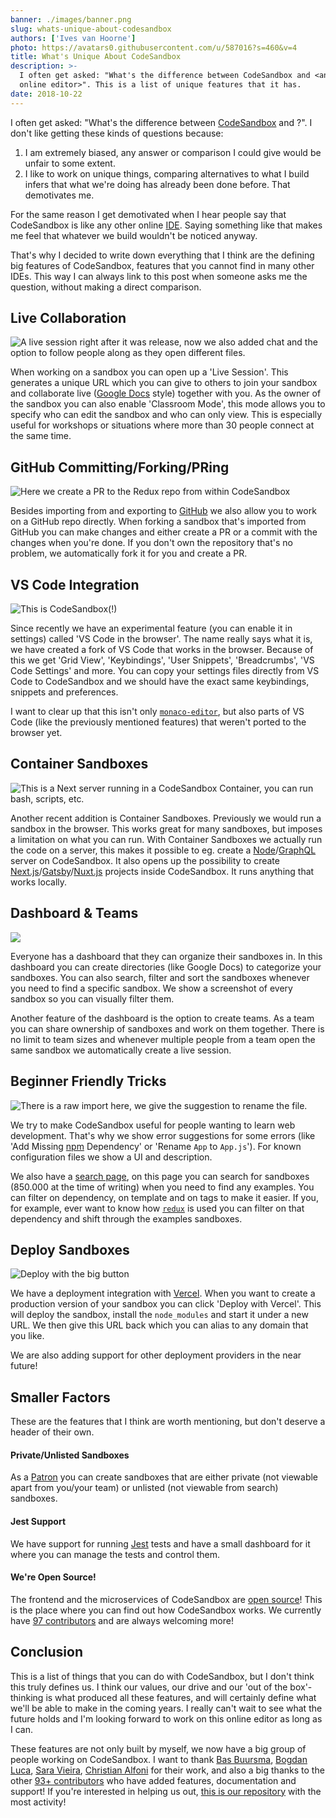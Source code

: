 ```yaml
---
banner: ./images/banner.png
slug: whats-unique-about-codesandbox
authors: ['Ives van Hoorne']
photo: https://avatars0.githubusercontent.com/u/587016?s=460&v=4
title: What's Unique About CodeSandbox
description: >-
  I often get asked: "What's the difference between CodeSandbox and <another
  online editor>". This is a list of unique features that it has.
date: 2018-10-22
---
```


I often get asked: "What's the difference between
[CodeSandbox](https://codesandbox.stream) and <another online editor>?". I don't
like getting these kinds of questions because:

1. I am extremely biased, any answer or comparison I could give would be unfair
   to some extent.
2. I like to work on unique things, comparing alternatives to what I build
   infers that what we're doing has already been done before. That demotivates
   me.

For the same reason I get demotivated when I hear people say that CodeSandbox is
like any other online
[IDE](https://en.wikipedia.org/wiki/Integrated_development_environment). Saying
something like that makes me feel that whatever we build wouldn't be noticed
anyway.

That's why I decided to write down everything that I think are the defining big
features of CodeSandbox, features that you cannot find in many other IDEs. This
way I can always link to this post when someone asks me the question, without
making a direct comparison.

## Live Collaboration

![A live session right after it was release, now we also added chat and the option to follow people along as they open different files.](./images/0.png)

When working on a sandbox you can open up a 'Live Session'. This generates a
unique URL which you can give to others to join your sandbox and collaborate
live ([Google Docs](https://docs.google.com) style) together with you. As the
owner of the sandbox you can also enable 'Classroom Mode', this mode allows you
to specify who can edit the sandbox and who can only view. This is especially
useful for workshops or situations where more than 30 people connect at the same
time.

## GitHub Committing/Forking/PRing

![Here we create a PR to the Redux repo from within CodeSandbox](./images/1.png)

Besides importing from and exporting to [GitHub](https://github.com) we also
allow you to work on a GitHub repo directly. When forking a sandbox that's
imported from GitHub you can make changes and either create a PR or a commit
with the changes when you're done. If you don't own the repository that's no
problem, we automatically fork it for you and create a PR.

## VS Code Integration

![This is CodeSandbox(!)](./images/2.png)

Since recently we have an experimental feature (you can enable it in settings)
called 'VS Code in the browser'. The name really says what it is, we have
created a fork of VS Code that works in the browser. Because of this we get
'Grid View', 'Keybindings', 'User Snippets', 'Breadcrumbs', 'VS Code Settings'
and more. You can copy your settings files directly from VS Code to CodeSandbox
and we should have the exact same keybindings, snippets and preferences.

I want to clear up that this isn't only
[`monaco-editor`](https://github.com/Microsoft/monaco-editor), but also parts of
VS Code (like the previously mentioned features) that weren't ported to the
browser yet.

## Container Sandboxes

![This is a Next server running in a CodeSandbox Container, you can run bash, scripts, etc.](./images/3.png)

Another recent addition is Container Sandboxes. Previously we would run a
sandbox in the browser. This works great for many sandboxes, but imposes a
limitation on what you can run. With Container Sandboxes we actually run the
code on a server, this makes it possible to eg. create a
[Node](https://github.com/nodejs/node)/[GraphQL](https://graphql.org) server on
CodeSandbox. It also opens up the possibility to create
[Next.js](https://github.com/zeit/next.js)/[Gatsby](https://github.com/gatsbyjs/gatsby)/[Nuxt.js](https://github.com/nuxt/nuxt.js)
projects inside CodeSandbox. It runs anything that works locally.

## Dashboard & Teams

![](./images/4.png)

Everyone has a dashboard that they can organize their sandboxes in. In this
dashboard you can create directories (like Google Docs) to categorize your
sandboxes. You can also search, filter and sort the sandboxes whenever you need
to find a specific sandbox. We show a screenshot of every sandbox so you can
visually filter them.

Another feature of the dashboard is the option to create teams. As a team you
can share ownership of sandboxes and work on them together. There is no limit to
team sizes and whenever multiple people from a team open the same sandbox we
automatically create a live session.

## Beginner Friendly Tricks

![There is a raw import here, we give the suggestion to rename the file.](./images/5.png)

We try to make CodeSandbox useful for people wanting to learn web development.
That's why we show error suggestions for some errors (like 'Add Missing
[npm](https://npmjs.com) Dependency' or 'Rename `App` to `App.js`'). For known
configuration files we show a UI and description.

We also have a [search page](https://codesandbox.stream/search), on this page you
can search for sandboxes (850.000 at the time of writing) when you need to find
any examples. You can filter on dependency, on template and on tags to make it
easier. If you, for example, ever want to know how
[`redux`](https://github.com/reduxjs/redux) is used you can filter on that
dependency and shift through the examples sandboxes.

## Deploy Sandboxes

![Deploy with the big button](./images/6.png)

We have a deployment integration with [Vercel](https://vercel.com). When you
want to create a production version of your sandbox you can click 'Deploy with
Vercel'. This will deploy the sandbox, install the `node_modules` and start it
under a new URL. We then give this URL back which you can alias to any domain
that you like.

We are also adding support for other deployment providers in the near future!

## Smaller Factors

These are the features that I think are worth mentioning, but don't deserve a
header of their own.

#### Private/Unlisted Sandboxes

As a [Patron](https://codesandbox.stream/patron) you can create sandboxes that are
either private (not viewable apart from you/your team) or unlisted (not viewable
from search) sandboxes.

#### Jest Support

We have support for running [Jest](https://github.com/facebook/jest) tests and
have a small dashboard for it where you can manage the tests and control them.

#### We're Open Source!

The frontend and the microservices of CodeSandbox are
[open source](https://github.com/codesandbox/codesandbox-client)! This is the
place where you can find out how CodeSandbox works. We currently have
[97 contributors](https://github.com/codesandbox/codesandbox-client/graphs/contributors)
and are always welcoming more!

## Conclusion

This is a list of things that you can do with CodeSandbox, but I don't think
this truly defines us. I think our values, our drive and our 'out of the
box'-thinking is what produced all these features, and will certainly define
what we'll be able to make in the coming years. I really can't wait to see what
the future holds and I'm looking forward to work on this online editor as long
as I can.

These features are not only built by myself, we now have a big group of people
working on CodeSandbox. I want to thank
[Bas Buursma](https://twitter.com/bazzjuh),
[Bogdan Luca](https://twitter.com/lucabogdan),
[Sara Vieira](https://twitter.com/NikkitaFTW),
[Christian Alfoni](https://twitter.com/christianalfoni) for their work, and also
a big thanks to the other
[93+ contributors](https://github.com/codesandbox/codesandbox-client/graphs/contributors)
who have added features, documentation and support! If you're interested in
helping us out,
[this is our repository](https://github.com/codesandbox/codesandbox-client) with
the most activity!
